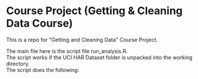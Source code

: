 # Course Project (Getting & Cleaning Data Course)

This is a repo for "Getting and Cleaning Data" Course Project.

The main file here is the script file run_analysis.R.<br>
The script works if the UCI HAR Dataset folder is unpacked into the working directory.<br>
The script does the following:


